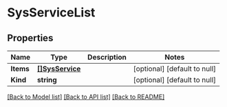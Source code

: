 # SysServiceList

## Properties
Name | Type | Description | Notes
------------ | ------------- | ------------- | -------------
**Items** | [**[]SysService**](sys_service.md) |  | [optional] [default to null]
**Kind** | **string** |  | [optional] [default to null]

[[Back to Model list]](../README.md#documentation-for-models) [[Back to API list]](../README.md#documentation-for-api-endpoints) [[Back to README]](../README.md)



